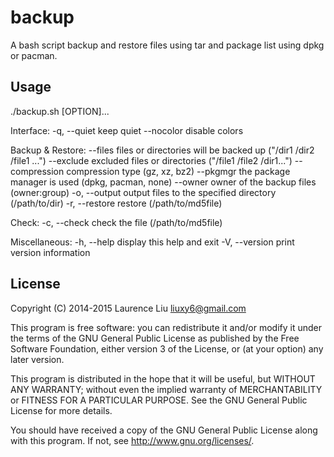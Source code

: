 backup
======

A bash script backup and restore files using tar and package list using dpkg or pacman.


## Usage

./backup.sh [OPTION]...

Interface:
    -q, --quiet            keep quiet
        --nocolor          disable colors

Backup & Restore:
        --files            files or directories will be backed up ("/dir1 /dir2 /file1 ...")
        --exclude          excluded files or directories ("/file1 /file2 /dir1...")
        --compression      compression type (gz, xz, bz2)
        --pkgmgr           the package manager is used (dpkg, pacman, none)
        --owner            owner of the backup files (owner:group)
    -o, --output           output files to the specified directory (/path/to/dir)
    -r, --restore          restore (/path/to/md5file)

Check:
    -c, --check            check the file (/path/to/md5file)

Miscellaneous:
    -h, --help             display this help and exit
    -V, --version          print version information


## License

Copyright (C) 2014-2015  Laurence Liu <liuxy6@gmail.com>

This program is free software: you can redistribute it and/or modify it under the terms of the GNU General Public License as published by the Free Software Foundation, either version 3 of the License, or (at your option) any later version.

This program is distributed in the hope that it will be useful, but WITHOUT ANY WARRANTY; without even the implied warranty of MERCHANTABILITY or FITNESS FOR A PARTICULAR PURPOSE.  See the GNU General Public License for more details.

You should have received a copy of the GNU General Public License along with this program.  If not, see <http://www.gnu.org/licenses/>.
